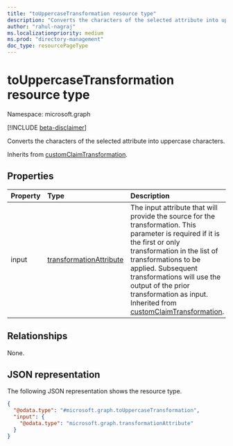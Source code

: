 ```yaml
---
title: "toUppercaseTransformation resource type"
description: "Converts the characters of the selected attribute into uppercase characters."
author: "rahul-nagraj"
ms.localizationpriority: medium
ms.prod: "directory-management"
doc_type: resourcePageType
---
```


# toUppercaseTransformation resource type

Namespace: microsoft.graph

[!INCLUDE [beta-disclaimer](../../includes/beta-disclaimer.md)]

Converts the characters of the selected attribute into uppercase characters.

Inherits from [customClaimTransformation](../resources/customclaimtransformation.md).

## Properties
|Property|Type|Description|
|:---|:---|:---|
|input|[transformationAttribute](../resources/transformationattribute.md)|The input attribute that will provide the source for the transformation. This parameter is required if it is the first or only transformation in the list of transformations to be applied. Subsequent transformations will use the output of the prior transformation as input. Inherited from [customClaimTransformation](../resources/customclaimtransformation.md).|

## Relationships
None.

## JSON representation
The following JSON representation shows the resource type.
<!-- {
  "blockType": "resource",
  "@odata.type": "microsoft.graph.toUppercaseTransformation"
}
-->
``` json
{
  "@odata.type": "#microsoft.graph.toUppercaseTransformation",
  "input": {
    "@odata.type": "microsoft.graph.transformationAttribute"
  }
}
```
